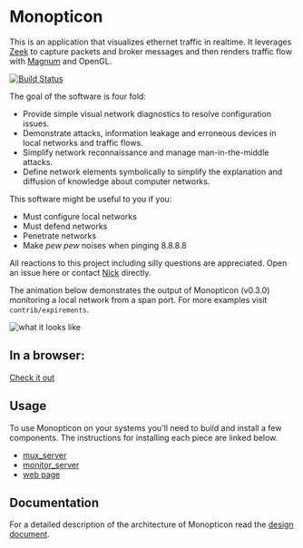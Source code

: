 Monopticon
==========


This is an application that visualizes ethernet traffic in realtime. It leverages [Zeek](https://www.zeek.org/) to capture packets and broker messages and then renders traffic flow with [Magnum](https://magnum.graphics/) and OpenGL.

[![Build Status](https://travis-ci.org/NSkelsey/monopticon.svg?branch=webopticon)](https://travis-ci.org/nskelsey/monopticon)

The goal of the software is four fold:
- Provide simple visual network diagnostics to resolve configuration issues.
- Demonstrate attacks, information leakage and erroneous devices in local networks and traffic flows.
- Simplify network reconnaissance and manage man-in-the-middle attacks.
- Define network elements symbolically to simplify the explanation and diffusion of knowledge about computer networks.

This software might be useful to you if you:
- Must configure local networks
- Must defend networks
- Penetrate networks
- Make _pew pew_ noises when pinging 8.8.8.8


All reactions to this project including silly questions are appreciated. Open an issue here or contact [Nick](https://nskelsey.com) directly.


The animation below demonstrates the output of Monopticon (v0.3.0) monitoring a local network from a span port. For more examples visit `contrib/expirements`.

![what it looks like](https://nskelsey.com/res/span-traffic.gif)

## In a browser:

[Check it out](https://nskelsey.com/secret-url/web-samples/)


## Usage

To use Monopticon on your systems you'll need to build and install a few components. The instructions for installing each piece are linked below.

- [mux_server](https://github.com/NSkelsey/monopticon/tree/master/contrib/expirements/ws/mux_server)
- [monitor_server](https://github.com/NSkelsey/monopticon/tree/master/src/scripts)
- [web page](https://github.com/NSkelsey/monopticon/tree/master/src/web)


## Documentation

For a detailed description of the architecture of Monopticon read the [design document](https://github.com/NSkelsey/monopticon/wiki/Design-and-Architecture).
